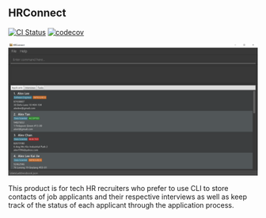 ## HRConnect

[![CI Status](https://github.com/se-edu/addressbook-level3/workflows/Java%20CI/badge.svg)](https://github.com/AY2122S2-CS2103T-W11-2/tp/actions)
[![codecov](https://codecov.io/gh/AY2122S2-CS2103T-W11-2/tp/branch/master/graph/badge.svg?token=NLSR34Z1Y2)](https://codecov.io/gh/AY2122S2-CS2103T-W11-2/tp)

![demo screenshot](docs/images/Ui.png)

This product is for tech HR recruiters who prefer to use CLI to store contacts of job applicants and their respective interviews as well as keep track of the status of each applicant through the application process.
